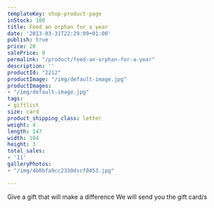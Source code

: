 ```yaml
---
templateKey: shop-product-page
inStock: 100
title: Feed an orphan for a year
date: '2013-03-31T22:29:09+01:00'
publish: true
price: 20
salePrice: 0
permalink: "/product/feed-an-orphan-for-a-year"
description: ''
productId: "2212"
productImage: "/img/default-image.jpg"
productImages:
- "/img/default-image.jpg"
tags:
- giftlist
size: card
product_shipping_class: letter
weight: 4
length: 147
width: 104
height: 3
total_sales:
- '11'
galleryPhotos:
- "/img/4b0bfa9cc2330dscf0453.jpg"

---
```

Give a gift that will make a difference We will send you the gift card/s